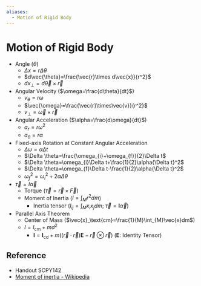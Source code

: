 ```yaml
---
aliases:
  - Motion of Rigid Body
---
```


# Motion of Rigid Body

- Angle ($\theta$)
	- $\Delta x=r\Delta \theta$
	- $d\vec{\theta}=\frac{\vec{r}\times d\vec{x}}{r^2}$
	- $dx_\perp=d\vec{\theta}\times\vec{r}$
- Angular Velocity ($\omega=\frac{d\theta}{dt}$)
	- $v_\theta=r\omega$
	- $\vec{\omega}=\frac{\vec{r}\times\vec{v}}{r^2}​$
	- $v_\perp=\vec{\omega}\times\vec{r}$
- Angular Acceleration ($\alpha=\frac{d\omega}{dt}$)
	- $a_r=r\omega^{2}$
	- $a_\theta=r\alpha$
- Fixed-axis Rotation at Constant Angular Acceleration
	- $\Delta \omega=\alpha\Delta t$
	- $\Delta \theta=\frac{\omega_{i}+\omega_{f}}{2}\Delta t$
	- $\Delta \theta=\omega_{i}\Delta t+\frac{1}{2}\alpha{\Delta t}^2$
	- $\Delta \theta=\omega_{f}\Delta t-\frac{1}{2}\alpha{\Delta t}^2$
	- $\omega_{f}^{2}=\omega_{i}^{2}+2\alpha\Delta \theta$
- $\vec{\tau}=I\vec{\alpha}$
	- Torque ($\vec{\tau}=\vec{r}\times\vec{F}$)
	- Moment of Inertia ($I=\int_{M}r^{2}dm$)
		- Inertia tensor ($I_{ij}=\int_{M}x_{i}x_{j}dm$; $\vec{\tau}=\mathbf{I}\vec{\alpha}$)
- Parallel Axis Theorem
	- Center of Mass ($\vec{x}_\text{cm}=\frac{1}{M}\int_{M}\vec{x}dm$)
	- $I=I_\text{cm}+md^2$
		- $\mathbf{I}=\mathbf{I}_\text{cd}+m\left(\left(\vec{r}\cdot\vec{r}\right)\mathbf{E}-\vec{r}\otimes\vec{r}\right)$ ($\mathbf{E}$: Identity Tensor)

## Reference

- Handout SCPY142
- [Moment of inertia - Wikipedia](https://en.wikipedia.org/wiki/Moment_of_inertia)
